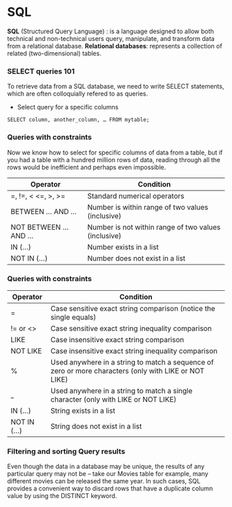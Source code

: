 # SQL
**SQL** (Structured Query Language) : is a language designed to allow both technical and non-technical users query, manipulate, and transform data from a relational database. 
**Relational databases**:  represents a collection of related (two-dimensional) tables.
### SELECT queries 101
To retrieve data from a SQL database, we need to write SELECT statements, which are often colloquially refered to as queries.
* Select query for a specific columns

``` SELECT column, another_column, … FROM mytable; ```

### Queries with constraints 
Now we know how to select for specific columns of data from a table, but if you had a table with a hundred million rows of data, reading through all the rows would be inefficient and perhaps even impossible.

Operator | Condition
-----------|-------
=, !=, < <=, >, >= | Standard numerical operators
BETWEEN … AND … | Number is within range of two values (inclusive)
NOT BETWEEN … AND …	| Number is not within range of two values (inclusive)	
IN (…) | Number exists in a list
NOT IN (…) | Number does not exist in a list	

### Queries with constraints

Operator | Condition
-|-
= | Case sensitive exact string comparison (notice the single equals)	
!= or <>	| Case sensitive exact string inequality comparison	
LIKE | Case insensitive exact string comparison	
NOT LIKE	| Case insensitive exact string inequality comparison	
% | Used anywhere in a string to match a sequence of zero or more characters (only with LIKE or NOT LIKE)	
_ | Used anywhere in a string to match a single character (only with LIKE or NOT LIKE)	
IN (…) |String exists in a list	
NOT IN (…)	| String does not exist in a list	

### Filtering and sorting Query results
Even though the data in a database may be unique, the results of any particular query may not be – take our Movies table for example, many different movies can be released the same year. In such cases, SQL provides a convenient way to discard rows that have a duplicate column value by using the DISTINCT keyword.
